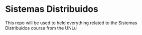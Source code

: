 # Sistemas Distribuidos
This repo will be used to held everything related to the Sistemas Distribuidos course from the UNLu
